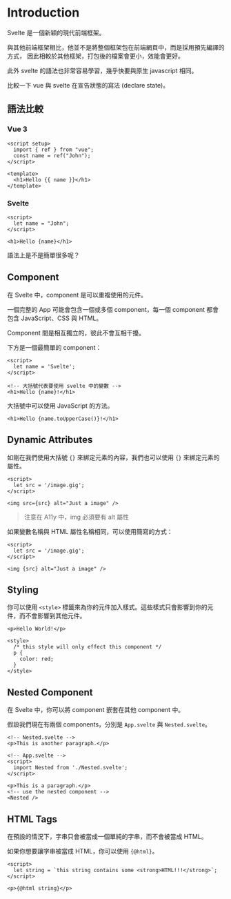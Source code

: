 # Introduction

Svelte 是一個新穎的現代前端框架。

與其他前端框架相比，他並不是將整個框架包在前端網頁中，而是採用預先編譯的方式，
因此相較於其他框架，打包後的檔案會更小，效能會更好。

此外 svelte 的語法也非常容易學習，幾乎快要與原生 javascript 相同。

比較一下 vue 與 svelte 在宣告狀態的寫法 (declare state)。

## 語法比較

### Vue 3

```vue
<script setup>
  import { ref } from "vue";
  const name = ref("John");
</script>

<template>
  <h1>Hello {{ name }}</h1>
</template>
```

### Svelte

```svelte
<script>
  let name = "John";
</script>

<h1>Hello {name}</h1>
```

語法上是不是簡單很多呢？

## Component

在 Svelte 中，component 是可以重複使用的元件。

一個完整的 App 可能會包含一個或多個 component，每一個 component 都會包含 JavaScript、CSS 與 HTML。

Component 間是相互獨立的，彼此不會互相干擾。

下方是一個最簡單的 component：

```svelte
<script>
  let name = 'Svelte';
</script>

<!-- 大括號代表要使用 svelte 中的變數 -->
<h1>Hello {name}!</h1>
```

大括號中可以使用 JavaScript 的方法。

```svelte
<h1>Hello {name.toUpperCase()}!</h1>
```

## Dynamic Attributes

如剛在我們使用大括號 `{}` 來綁定元素的內容，我們也可以使用 `{}` 來綁定元素的屬性。

```svelte
<script>
  let src = '/image.gig';
</script>

<img src={src} alt="Just a image" />
```

> 注意在 A11y 中，img 必須要有 alt 屬性

如果變數名稱與 HTML 屬性名稱相同，可以使用簡寫的方式：

```svelte
<script>
  let src = '/image.gig';
</script>

<img {src} alt="Just a image" />
```

## Styling

你可以使用 `<style>` 標籤來為你的元件加入樣式。這些樣式只會影響到你的元件，而不會影響到其他元件。

```svelte
<p>Hello World!</p>

<style>
  /* this style will only effect this component */
  p {
    color: red;
  }
</style>
```

## Nested Component

在 Svelte 中，你可以將 component 嵌套在其他 component 中。

假設我們現在有兩個 components，分別是 `App.svelte` 與 `Nested.svelte`。

```svelte
<!-- Nested.svelte -->
<p>This is another paragraph.</p>
```

```svelte
<!-- App.svelte -->
<script>
  import Nested from './Nested.svelte';
</script>

<p>This is a paragraph.</p>
<!-- use the nested component -->
<Nested />
```

## HTML Tags

在預設的情況下，字串只會被當成一個單純的字串，而不會被當成 HTML。

如果你想要讓字串被當成 HTML，你可以使用 `{@html}`。

```svelte
<script>
  let string = `this string contains some <strong>HTML!!!</strong>`;
</script>

<p>{@html string}</p>
```
